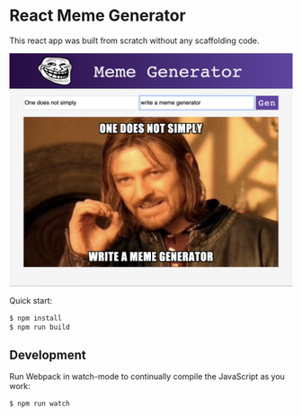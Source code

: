 # React Meme Generator

This react app was built from scratch without any scaffolding code.

![](demo.png)

Quick start:

```
$ npm install
$ npm run build
````

## Development

Run Webpack in watch-mode to continually compile the JavaScript as you work:

```
$ npm run watch
```
